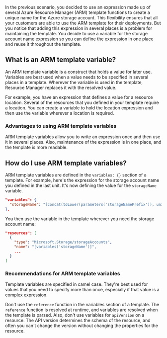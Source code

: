 In the previous scenario, you decided to use an expression made up of several Azure Resource Manager (ARM) template functions to create a unique name for the Azure storage account. This flexibility ensures that all your customers are able to use the ARM template for their deployments. But you notice that adding this expression in several places is a problem for maintaining the template. You decide to use a variable for the storage account name expression so you can define the expression in one place and reuse it throughout the template. 

## What is an ARM template variable?

An ARM template variable is a construct that holds a value for later use. Variables are best used when a value needs to be specified in several places in a template. Wherever the variable is used in the template, Resource Manager replaces it with the resolved value.

For example, you have an expression that defines a value for a resource location. Several of the resources that you defined in your template require a location. You can create a variable to hold the location expression and then use the variable wherever a location is required.

### Advantages to using ARM template variables

ARM template variables allow you to write an expression once and then use it in several places. Also, maintenance of the expression is in one place, and the template is more readable.

## How do I use ARM template variables?

ARM template variables are defined in the ```variables: {}``` section of a template. For example, here's the expression for the storage account name you defined in the last unit. It's now defining the value for the ```storageName``` variable.

```json
"variables": {
  "storageName": "[concat(toLower(parameters('storageNamePrefix')), uniqueString(resourceGroup().id))]"
},
```

You then use the variable in the template wherever you need the storage account name:

```json
"resources": [
  {
    "type": "Microsoft.Storage/storageAccounts",
    "name": "[variables('storageName')]",
    ...
  }
]
```

### Recommendations for ARM template variables

Template variables are specified in camel case. They're best used for values that you need to specify more than once, especially if that value is a complex expression.

Don't use the ```reference``` function in the variables section of a template. The ```reference``` function is resolved at runtime, and variables are resolved when the template is parsed. Also, don't use variables for ```apiVersion``` on a resource. The API version determines the schema of the resource, and often you can't change the version without changing the properties for the resource.
